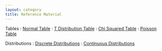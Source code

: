 ```yaml
---
layout: category
title: Reference Material
---
```


Tables
: [Normal Table](https://stat400.github.io/PDFs/reference_materials/normal_table.pdf)
: [T Distribution Table](https://stat400.github.io/PDFs/reference_materials/t_dist_table.pdf)
: [Chi Squared Table](https://stat400.github.io/PDFs/reference_materials/chi_sq_table.pdf)
: [Poisson Table](https://stat400.github.io/PDFs/reference_materials/PoissonCDF.pdf)

Distributions
: [Discrete Distributions](https://stat400.github.io/PDFs/reference_materials/discrete_distributions.pdf)
: [Continuous Distributions](https://stat400.github.io/PDFs/reference_materials/continuous_distributions.pdf)